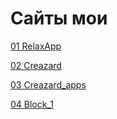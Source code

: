 # Сайты мои

[01 RelaxApp](https://anri-om.github.io/RelaxApp/ "1-ая верстка")

[02 Creazard](https://anri-om.github.io/Creazard/ "2-ая верстка")

[03 Creazard_apps](https://anri-om.github.io/Creazard_apps/ "3-ая верстка")

[04 Block_1](https://anri-om.github.io/Block_1/ "адаптив")
